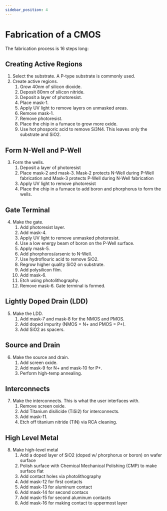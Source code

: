 ```yaml
---
sidebar_position: 4
---
```


# Fabrication of a CMOS

The fabrication process is 16 steps long:

## Creating Active Regions

1. Select the substrate. A P-type substrate is commonly used.
2. Create active regions.
   1. Grow 40nm of silicon dioxide.
   2. Deposit 80nm of silicon nitride.
   3. Deposit a layer of photoresist.
   4. Place mask-1.
   5. Apply UV light to remove layers on unmasked areas.
   6. Remove mask-1.
   7. Remove photoresist.
   8. Place the chip in a furnace to grow more oxide.
   9. Use hot phosporic acid to remove Si3N4. This leaves only the substrate and SiO2.

## Form N-Well and P-Well

3. Form the wells.
   1. Deposit a layer of photoresist
   2. Place mask-2 and mask-3. Mask-2 protects N-Well during P-Well fabrication and Mask-3 protects P-Well during N-Well fabrication
   3. Apply UV light to remove photoresist
   4. Place the chip in a furnace to add boron and phorphorus to form the wells.

## Gate Terminal

4. Make the gate.
   1. Add photoresist layer.
   2. Add mask-4.
   3. Apply UV light to remove unmasked photoresist.
   4. Use a low energy beam of boron on the P-Well surface.
   5. Apply mask-5.
   6. Add phorphoros/arsenic to N-Well.
   7. Use hydroflouric acid to remove SiO2.
   8. Regrow higher quality SiO2 on substrate.
   9. Add polysilicon film.
   10. Add mask-6.
   11. Etch using photolithography.
   12. Remove mask-6. Gate terminal is formed.

## Lightly Doped Drain (LDD)

5. Make the LDD.
   1. Add mask-7 and mask-8 for the NMOS and PMOS.
   2. Add doped impurity (NMOS = N+ and PMOS = P+).
   3. Add SiO2 as spacers.

## Source and Drain

6. Make the source and drain.
   1. Add screen oxide.
   2. Add mask-9 for N+ and mask-10 for P+.
   3. Perform high-temp annealing.

## Interconnects

7. Make the interconnects. This is what the user interfaces with.
   1. Remove screen oxide.
   2. Add Titanium disilicide (TiSi2) for interconnects.
   3. Add mask-11.
   4. Etch off titanium nitride (TiN) via RCA cleaning.

## High Level Metal

8. Make high-level metal
   1. Add a doped layer of SiO2 (doped w/ phorphorus or boron) on wafer surface
   2. Polish surface with Chemical Mechanical Polishing (CMP) to make surface flat
   3. Add contact holes via photolithography
   4. Add mask-12 for first contacts
   5. Add mask-13 for aluminum contact
   6. Add mask-14 for second contacs
   7. Add mask-15 for second aluminum contacts
   8. Add mask-16 for making contact to uppermost layer
